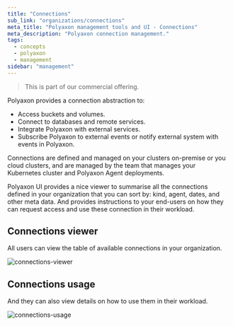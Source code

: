 ```yaml
---
title: "Connections"
sub_link: "organizations/connections"
meta_title: "Polyaxon management tools and UI - Connections"
meta_description: "Polyaxon connection management."
tags:
  - concepts
  - polyaxon
  - management
sidebar: "management"
---
```


<blockquote class="commercial">This is part of our commercial offering.</blockquote>

Polyaxon provides a connection abstraction to:
  * Access buckets and volumes.
  * Connect to databases and remote services.
  * Integrate Polyaxon with external services.
  * Subscribe Polyaxon to external events or notify external system with events in Polyaxon.

Connections are defined and managed on your clusters on-premise or you cloud clusters, and are managed by the team that manages your Kubernetes cluster and Polyaxon Agent deployments.

Polyaxon UI provides a nice viewer to summarise all the connections defined in your organization that you can sort by: kind, agent, dates, and other meta data. 
And provides instructions to your end-users on how they can request access and use these connection in their workload.   

## Connections viewer

All users can view the table of available connections in your organization.

![connections-viewer](../../../../content/images/dashboard/connections/viewer.png)

## Connections usage

And they can also view details on how to use them in their workload.

![connections-usage](../../../../content/images/dashboard/connections/usage.png)
